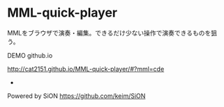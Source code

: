 # MML-quick-player
MMLをブラウザで演奏・編集。できるだけ少ない操作で演奏できるものを狙う。

DEMO github.io

http://cat2151.github.io/MML-quick-player/#?mml=cde

-
Powered by SiON https://github.com/keim/SiON
